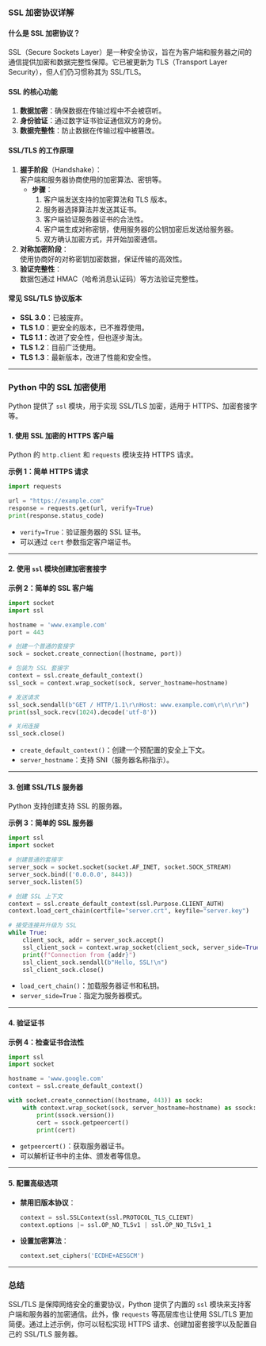 ### SSL 加密协议详解
#### **什么是 SSL 加密协议？**
SSL（Secure Sockets Layer）是一种安全协议，旨在为客户端和服务器之间的通信提供加密和数据完整性保障。它已被更新为 TLS（Transport Layer Security），但人们仍习惯称其为 SSL/TLS。

#### **SSL 的核心功能**

1. **数据加密**：确保数据在传输过程中不会被窃听。
2. **身份验证**：通过数字证书验证通信双方的身份。
3. **数据完整性**：防止数据在传输过程中被篡改。

#### **SSL/TLS 的工作原理**

1. **握手阶段**（Handshake）：  
    客户端和服务器协商使用的加密算法、密钥等。
    - **步骤**：
        1. 客户端发送支持的加密算法和 TLS 版本。
        2. 服务器选择算法并发送其证书。
        3. 客户端验证服务器证书的合法性。
        4. 客户端生成对称密钥，使用服务器的公钥加密后发送给服务器。
        5. 双方确认加密方式，并开始加密通信。
2. **对称加密阶段**：  
    使用协商好的对称密钥加密数据，保证传输的高效性。
3. **验证完整性**：  
    数据包通过 HMAC（哈希消息认证码）等方法验证完整性。

#### **常见 SSL/TLS 协议版本**

- **SSL 3.0**：已被废弃。
- **TLS 1.0**：更安全的版本，已不推荐使用。
- **TLS 1.1**：改进了安全性，但也逐步淘汰。
- **TLS 1.2**：目前广泛使用。
- **TLS 1.3**：最新版本，改进了性能和安全性。

---

### Python 中的 SSL 加密使用

Python 提供了 `ssl` 模块，用于实现 SSL/TLS 加密，适用于 HTTPS、加密套接字等。

#### **1. 使用 SSL 加密的 HTTPS 客户端**

Python 的 `http.client` 和 `requests` 模块支持 HTTPS 请求。

**示例 1：简单 HTTPS 请求** 
```python
import requests

url = "https://example.com"
response = requests.get(url, verify=True)
print(response.status_code)
```

- `verify=True`：验证服务器的 SSL 证书。
- 可以通过 `cert` 参数指定客户端证书。

---

#### **2. 使用 `ssl` 模块创建加密套接字**

**示例 2：简单的 SSL 客户端**

```python
import socket
import ssl

hostname = 'www.example.com'
port = 443

# 创建一个普通的套接字
sock = socket.create_connection((hostname, port))

# 包装为 SSL 套接字
context = ssl.create_default_context()
ssl_sock = context.wrap_socket(sock, server_hostname=hostname)

# 发送请求
ssl_sock.sendall(b"GET / HTTP/1.1\r\nHost: www.example.com\r\n\r\n")
print(ssl_sock.recv(1024).decode('utf-8'))

# 关闭连接
ssl_sock.close()
```

- `create_default_context()`：创建一个预配置的安全上下文。
- `server_hostname`：支持 SNI（服务器名称指示）。

---

#### **3. 创建 SSL/TLS 服务器**

Python 支持创建支持 SSL 的服务器。

**示例 3：简单的 SSL 服务器**

```python
import ssl
import socket

# 创建普通的套接字
server_sock = socket.socket(socket.AF_INET, socket.SOCK_STREAM)
server_sock.bind(('0.0.0.0', 8443))
server_sock.listen(5)

# 创建 SSL 上下文
context = ssl.create_default_context(ssl.Purpose.CLIENT_AUTH)
context.load_cert_chain(certfile="server.crt", keyfile="server.key")

# 接受连接并升级为 SSL
while True:
    client_sock, addr = server_sock.accept()
    ssl_client_sock = context.wrap_socket(client_sock, server_side=True)
    print(f"Connection from {addr}")
    ssl_client_sock.sendall(b"Hello, SSL!\n")
    ssl_client_sock.close()
```

- `load_cert_chain()`：加载服务器证书和私钥。
- `server_side=True`：指定为服务器模式。

---

#### **4. 验证证书**

**示例 4：检查证书合法性**

```python
import ssl
import socket

hostname = 'www.google.com'
context = ssl.create_default_context()

with socket.create_connection((hostname, 443)) as sock:
    with context.wrap_socket(sock, server_hostname=hostname) as ssock:
        print(ssock.version())
        cert = ssock.getpeercert()
        print(cert)
```

- `getpeercert()`：获取服务器证书。
- 可以解析证书中的主体、颁发者等信息。

---

#### **5. 配置高级选项**

- **禁用旧版本协议**：
    
    ```python
    context = ssl.SSLContext(ssl.PROTOCOL_TLS_CLIENT)
    context.options |= ssl.OP_NO_TLSv1 | ssl.OP_NO_TLSv1_1
    ```
    
- **设置加密算法**：
    
    ```python
    context.set_ciphers('ECDHE+AESGCM')
    ```
    

---

### 总结

SSL/TLS 是保障网络安全的重要协议，Python 提供了内置的 `ssl` 模块来支持客户端和服务器的加密通信。此外，像 `requests` 等高层库也让使用 SSL/TLS 更加简便。通过上述示例，你可以轻松实现 HTTPS 请求、创建加密套接字以及配置自己的 SSL/TLS 服务器。